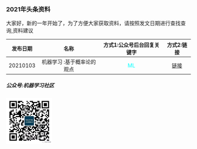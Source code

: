 ### 2021年头条资料

大家好，新的一年开始了，为了方便大家获取资料，请按照发文日期进行查找查询,资料建议

| 发布日期 |名称|方式1:公众号后台回复关键字 |方式2:链接|
| :---------:|:---:|:---:|:---:|
| 20210103 |  机器学习 :基于概率论的观点|<font color=#00ffff> ML </font>  |[链接](https://github.com/probml/pml-book/releases/download/2020-12-28/pml1-2020-12-28.pdf)|

##### 公众号:机器学习社区
<img src="/2021/pic/WechatIMG14.jpeg" width="25%">

